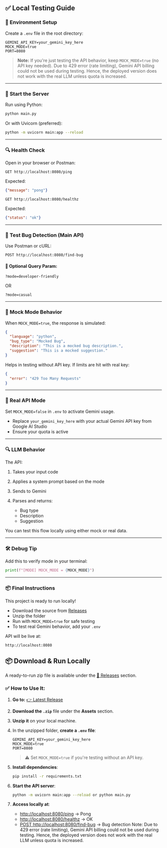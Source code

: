 ## ✅ Local Testing Guide

### 🔧 Environment Setup

Create a `.env` file in the root directory:

```env
GEMINI_API_KEY=your_gemini_key_here
MOCK_MODE=true
PORT=8080
```

> **Note:** If you're just testing the API behavior, keep `MOCK_MODE=true` (no API key needed). Due to 429 error (rate limiting), Gemini API billing could not be used during testing. Hence, the deployed version does not work with the real LLM unless quota is increased.

---

### 🚀 Start the Server

Run using Python:

```bash
python main.py
```

Or with Uvicorn (preferred):

```bash
python -m uvicorn main:app --reload
```

---

### 🔍 Health Check

Open in your browser or Postman:

```http
GET http://localhost:8080/ping
```

Expected:

```json
{"message": "pong"}
```

```http
GET http://localhost:8080/healthz
```

Expected:

```json
{"status": "ok"}
```

---

### 🧪 Test Bug Detection (Main API)

Use Postman or cURL:

```http
POST http://localhost:8080/find-bug
```

#### 🔧 Optional Query Param:

```http
?mode=developer-friendly
```

OR

```http
?mode=casual
```

---

### 🪪 Mock Mode Behavior

When `MOCK_MODE=true`, the response is simulated:

```json
{
  "language": "python",
  "bug_type": "Mocked Bug",
  "description": "This is a mocked bug description.",
  "suggestion": "This is a mocked suggestion."
}
```

Helps in testing without API key. If limits are hit with real key:

```json
{
  "error": "429 Too Many Requests"
}
```

---

### 🧠 Real API Mode

Set `MOCK_MODE=false` in `.env` to activate Gemini usage.

* Replace `your_gemini_key_here` with your actual Gemini API key from Google AI Studio
* Ensure your quota is active

---

### 🔍 LLM Behavior

The API:

1. Takes your input code
2. Applies a system prompt based on the mode
3. Sends to Gemini
4. Parses and returns:

   * Bug type
   * Description
   * Suggestion

You can test this flow locally using either mock or real data.

---

### 🛠️ Debug Tip

Add this to verify mode in your terminal:

```python
print(f"[MODE] MOCK_MODE = {MOCK_MODE}")
```

---

### 📦 Final Instructions

This project is ready to run locally!

* Download the source from [Releases](https://github.com/your-repo/releases)
* Unzip the folder
* Run with `MOCK_MODE=true` for safe testing
* To test real Gemini behavior, add your `.env`

API will be live at:

```
http://localhost:8080
```


## 📦 Download & Run Locally

A ready-to-run zip file is available under the [🔗 Releases](https://github.com/your-username/your-repo-name/releases) section.

### ✅ How to Use It:

1. **Go to:** [👉 Latest Release](https://github.com/your-username/your-repo-name/releases)

2. **Download the `.zip`** file under the **Assets** section.

3. **Unzip it** on your local machine.

4. In the unzipped folder, **create a `.env` file**:

   ```env
   GEMINI_API_KEY=your_gemini_key_here
   MOCK_MODE=true
   PORT=8080
   ```

   > ⚠️ Set `MOCK_MODE=true` if you're testing without an API key.

5. **Install dependencies**:

   ```bash
   pip install -r requirements.txt
   ```

6. **Start the API server**:

   ```bash
   python -m uvicorn main:app --reload or python main.py
   ```

7. **Access locally at**:

   * [http://localhost:8080/ping](http://localhost:8080/ping) → Pong
   * [http://localhost:8080/healthz](http://localhost:8080/healthz) → OK
   * [POST http://localhost:8080/find-bug](http://localhost:8080/find-bug) → Bug detection
Note: Due to 429 error (rate limiting), Gemini API billing could not be used during testing. Hence, the deployed version does not work with the real LLM unless quota is increased.
